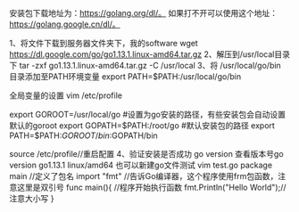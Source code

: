 安装包下载地址为：https://golang.org/dl/。
如果打不开可以使用这个地址：https://golang.google.cn/dl/。

1、将文件下载到服务器文件夹下，我的software
wget https://dl.google.com/go/go1.13.1.linux-amd64.tar.gz
2、解压到/usr/local目录下
tar -zxf go1.13.1.linux-amd64.tar.gz -C /usr/local
3、将 /usr/local/go/bin 目录添加至PATH环境变量
export PATH=$PATH:/usr/local/go/bin

全局变量的设置
vim /etc/profile

export GOROOT=/usr/local/go  #设置为go安装的路径，有些安装包会自动设置默认的goroot
export GOPATH=$PATH:/root/go   #默认安装包的路径
export PATH=$PATH:$GOROOT/bin:$GOPATH/bin

source /etc/profile//重启配置
4、验证安装是否成功
go version  查看版本号go version go1.13.1 linux/amd64
 也可以新建go文件测试
 vim test.go
 package main  //定义了包名
 import "fmt" //告诉Go编译器，这个程序使用frm包函数，注意这里是双引号
 func main(){  //程序开始执行函数
    fmt.Println("Hello World");//注意大小写
 }
 
 



